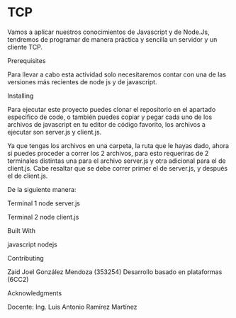 # TCP

Vamos a aplicar nuestros conocimientos de Javascript y de Node.Js, tendremos de programar de manera práctica y sencilla un servidor y un cliente TCP.

Prerequisites

Para llevar a cabo esta actividad solo necesitaremos contar con una de las versiones más recientes de node js y de javascript.

Installing

Para ejecutar este proyecto puedes clonar el repositorio en el apartado especifico de code, o también puedes copiar y pegar cada uno de los archivos de javascript en tu editor de código favorito, los archivos a ejecutar son server.js y client.js.

Ya que tengas los archivos en una carpeta, la ruta que le hayas dado, ahora si puedes proceder a correr los 2 archivos, para esto requeriras de 2 terminales distintas una para el archivo server.js y otra adicional para el de client.js. Cabe resaltar que se debe correr primer el de server.js, y después el de client.js. 

De la siguiente manera:

Terminal 1 
node server.js 

Terminal 2 
node client.js

Built With

javascript
nodejs

Contributing

Zaid Joel González Mendoza (353254)
Desarrollo basado en plataformas (6CC2)

Acknowledgments

Docente: Ing. Luis Antonio Ramírez Martínez
